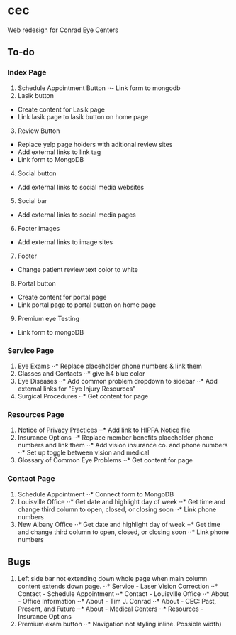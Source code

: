 # cec
Web redesign for Conrad Eye Centers

## To-do

### Index Page
1. Schedule Appointment Button
  ⋅⋅- Link form to mongodb
2. Lasik button
  * Create content for Lasik page
  * Link lasik page to lasik button on home page
3. Review Button
  * Replace yelp page holders with aditional review sites
  * Add external links to link tag
  * Link form to MongoDB
4. Social button
  * Add external links to social media websites
5. Social bar
  * Add external links to social media pages
6. Footer images
  * Add external links to image sites
7. Footer
  * Change patient review text color to white
8. Portal button
  * Create content for portal page
  * Link  portal page to portal button on home page
9. Premium eye Testing
  * Link form to mongoDB

### Service Page
1. Eye Exams
⋅⋅* Replace placeholder phone numbers & link them
2. Glasses and Contacts
⋅⋅* give h4 blue color
3. Eye Diseases
⋅⋅* Add common problem dropdown to sidebar
⋅⋅* Add external links for "Eye Injury Resources"
4. Surgical Procedures
⋅⋅* Get content for page

### Resources Page
1. Notice of Privacy Practices
⋅⋅* Add link to HIPPA Notice file
2. Insurance Options
⋅⋅* Replace member benefits placeholder phone numbers and link them
⋅⋅* Add vision insurance co. and phone numbers
⋅⋅* Set up toggle between vision and medical
3. Glossary of Common Eye Problems
⋅⋅* Get content for page

### Contact Page
1. Schedule Appointment
⋅⋅* Connect form to MongoDB
2. Louisville Office
⋅⋅* Get date and highlight day of week
⋅⋅* Get time and change third column to open, closed, or closing soon
⋅⋅* Link phone numbers
3. New Albany Office
⋅⋅* Get date and highlight day of week
⋅⋅* Get time and change third column to open, closed, or closing soon
⋅⋅* Link phone numbers

## Bugs

1. Left side bar not extending down whole page when main column content extends down page.
⋅⋅* Service - Laser Vision Correction
⋅⋅* Contact - Schedule Appointment
⋅⋅* Contact - Louisville Office
⋅⋅* About - Office Information
⋅⋅* About - Tim J. Conrad
⋅⋅* About - CEC: Past, Present, and Future
⋅⋅* About - Medical Centers
⋅⋅* Resources - Insurance Options
2. Premium exam button
⋅⋅* Navigation not styling inline. Possible width)


